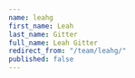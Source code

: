 ```yaml
---
name: leahg
first_name: Leah
last_name: Gitter
full_name: Leah Gitter
redirect_from: "/team/leahg/"
published: false
---
```


